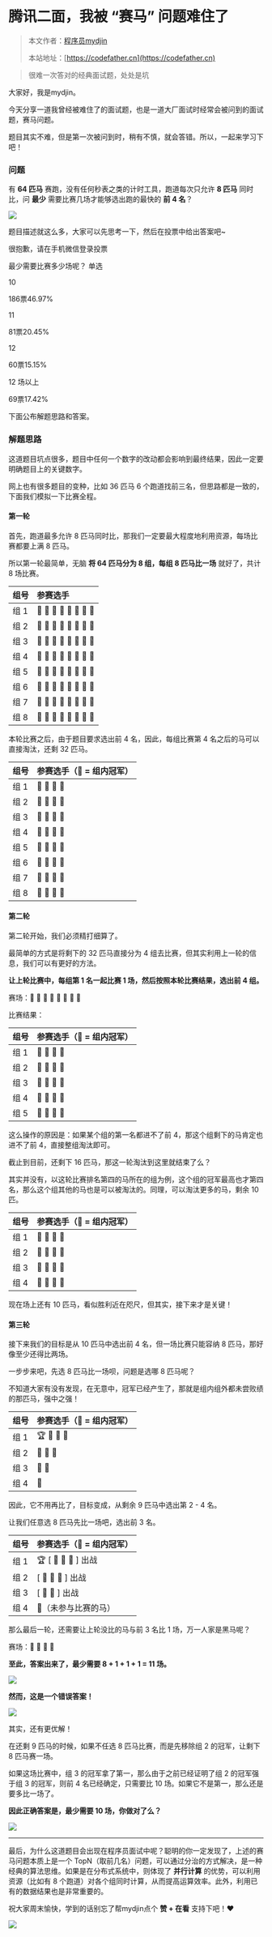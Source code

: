 # 腾讯二面，我被 “赛马” 问题难住了

> 本文作者：[程序员mydjin](https://yuyuanweb.feishu.cn/wiki/Abldw5WkjidySxkKxU2cQdAtnah)
>
> 本站地址：[https://codefather.cn](https://codefather.cn)

> 很难一次答对的经典面试题，处处是坑

大家好，我是mydjin。

今天分享一道我曾经被难住了的面试题，也是一道大厂面试时经常会被问到的面试题，赛马问题。

题目其实不难，但是第一次被问到时，稍有不慎，就会答错。所以，一起来学习下吧！

### 问题

有 **64 匹马** 赛跑，没有任何秒表之类的计时工具，跑道每次只允许 **8 匹马** 同时比，问 **最少** 需要比赛几场才能够选出跑的最快的 **前 4 名**？

![](https://pic.yupi.icu/5563/202311070912843.jpeg)

题目描述就这么多，大家可以先思考一下，然后在投票中给出答案吧~



很抱歉，请在手机微信登录投票

最少需要比赛多少场呢？ 单选

10

186票46.97%

11

81票20.45%

12

60票15.15%

12 场以上

69票17.42%



下面公布解题思路和答案。

### 解题思路

这道题目坑点很多，题目中任何一个数字的改动都会影响到最终结果，因此一定要明确题目上的关键数字。

网上也有很多题目的变种，比如 36 匹马 6 个跑道找前三名，但思路都是一致的，下面我们模拟一下比赛全程。

#### 第一轮

首先，跑道最多允许 8 匹马同时比，那我们一定要最大程度地利用资源，每场比赛都要上满 8 匹马。

所以第一轮最简单，无脑 **将 64 匹马分为 8 组，每组 8 匹马比一场** 就好了，共计 8 场比赛。

| 组号 | 参赛选手        |
| :--- | :-------------- |
| 组 1 | 🐴 🐴 🐴 🐴 🐴 🐴 🐴 🐴 |
| 组 2 | 🐴 🐴 🐴 🐴 🐴 🐴 🐴 🐴 |
| 组 3 | 🐴 🐴 🐴 🐴 🐴 🐴 🐴 🐴 |
| 组 4 | 🐴 🐴 🐴 🐴 🐴 🐴 🐴 🐴 |
| 组 5 | 🐴 🐴 🐴 🐴 🐴 🐴 🐴 🐴 |
| 组 6 | 🐴 🐴 🐴 🐴 🐴 🐴 🐴 🐴 |
| 组 7 | 🐴 🐴 🐴 🐴 🐴 🐴 🐴 🐴 |
| 组 8 | 🐴 🐴 🐴 🐴 🐴 🐴 🐴 🐴 |

本轮比赛之后，由于题目要求选出前 4 名，因此，每组比赛第 4 名之后的马可以直接淘汰，还剩 32 匹马。

| 组号 | 参赛选手（🐎 = 组内冠军） |
| :--- | :----------------------- |
| 组 1 | 🐎 🐴 🐴 🐴                  |
| 组 2 | 🐎 🐴 🐴 🐴                  |
| 组 3 | 🐎 🐴 🐴 🐴                  |
| 组 4 | 🐎 🐴 🐴 🐴                  |
| 组 5 | 🐎 🐴 🐴 🐴                  |
| 组 6 | 🐎 🐴 🐴 🐴                  |
| 组 7 | 🐎 🐴 🐴 🐴                  |
| 组 8 | 🐎 🐴 🐴 🐴                  |

#### 第二轮

第二轮开始，我们必须精打细算了。

最简单的方式是将剩下的 32 匹马直接分为 4 组去比赛，但其实利用上一轮的信息，我们可以有更好的方法。

**让上轮比赛中，每组第 1 名一起比赛 1 场，然后按照本轮比赛结果，选出前 4 组。**

赛场：🐎 🐎 🐎 🐎 🐎 🐎 🐎 🐎

比赛结果：

| 组号 | 参赛选手（🐎 = 组内冠军） |
| :--- | :----------------------- |
| 组 1 | 🐎 🐴 🐴 🐴                  |
| 组 2 | 🐎 🐴 🐴 🐴                  |
| 组 3 | 🐎 🐴 🐴 🐴                  |
| 组 4 | 🐎 🐴 🐴 🐴                  |
| 组 5 | 🐎 🐴 🐴 🐴                  |

这么操作的原因是：如果某个组的第一名都进不了前 4，那这个组剩下的马肯定也进不了前 4，直接整组淘汰即可。

截止到目前，还剩下 16 匹马，那这一轮淘汰到这里就结束了么？

其实并没有，以这轮比赛排名第四的马所在的组为例，这个组的冠军最高也才第四名，那么这个组其他的马也是可以被淘汰的。同理，可以淘汰更多的马，剩余 10 匹。

| 组号 | 参赛选手（🐎 = 组内冠军） |
| :--- | :----------------------- |
| 组 1 | 🐎 🐴 🐴 🐴                  |
| 组 2 | 🐎 🐴 🐴 🐴                  |
| 组 3 | 🐎 🐴 🐴 🐴                  |
| 组 4 | 🐎 🐴 🐴 🐴                  |

现在场上还有 10 匹马，看似胜利近在咫尺，但其实，接下来才是关键！

#### 第三轮

接下来我们的目标是从 10 匹马中选出前 4 名，但一场比赛只能容纳 8 匹马，那好像至少还得比两场。

一步步来吧，先选 8 匹马比一场呗，问题是选哪 8 匹马呢？

不知道大家有没有发现，在无意中，冠军已经产生了，那就是组内组外都未尝败绩的那匹马，强中之强！

| 组号 | 参赛选手（🐎 = 组内冠军） |
| :--- | :----------------------- |
| 组 1 | 🏆 🐴 🐴 🐴                  |
| 组 2 | 🐎 🐴 🐴                    |
| 组 3 | 🐎 🐴                      |
| 组 4 | 🐎                        |

因此，它不用再比了，目标变成，从剩余 9 匹马中选出第 2 - 4 名。

让我们任意选 8 匹马先比一场吧，选出前 3 名。

| 组号 | 参赛选手（🐎 = 组内冠军） |
| :--- | :----------------------- |
| 组 1 | 🏆 [ 🐴 🐴 🐴 ] 出战         |
| 组 2 | [ 🐎 🐴 🐴 ] 出战           |
| 组 3 | [ 🐎 🐴 ] 出战             |
| 组 4 | 🦓（未参与比赛的马）      |

那么最后一轮，还需要让上轮没比的马与前 3 名比 1 场，万一人家是黑马呢？

赛场：🐎 🐴 🐴 🦓

**至此，答案出来了，最少需要 8 + 1 + 1 + 1 = 11 场。**

![](https://pic.yupi.icu/5563/202311070912842.jpeg)

**然而，这是一个错误答案！**

![](https://pic.yupi.icu/5563/202311070912979.jpeg)

其实，还有更优解！

在还剩 9 匹马的时候，如果不任选 8 匹马比赛，而是先移除组 2 的冠军，让剩下 8 匹马赛一场。

如果这场比赛中，组 3 的冠军拿了第一，那么由于之前已经证明了组 2 的冠军强于组 3 的冠军，则前 4 名已经确定，只需要比 10 场。如果它不是第一，那么还是要多比一场了。

**因此正确答案是，最少需要 10 场，你做对了么？**

![](https://pic.yupi.icu/5563/202311070912841.jpeg)

------

最后，为什么这道题目会出现在程序员面试中呢？聪明的你一定发现了，上述的赛马问题本质上是一个 TopN（取前几名）问题，可以通过分治的方式解决，是一种经典的算法思维。如果是在分布式系统中，则体现了 **并行计算** 的优势，可以利用资源（比如有 8 个跑道）对各个组同时计算，从而提高运算效率。此外，利用已有的数据结果也是非常重要的。

祝大家周末愉快，学到的话别忘了帮mydjin点个 **赞 + 在看** 支持下吧！❤️

![](https://pic.yupi.icu/5563/202311070912471.png)